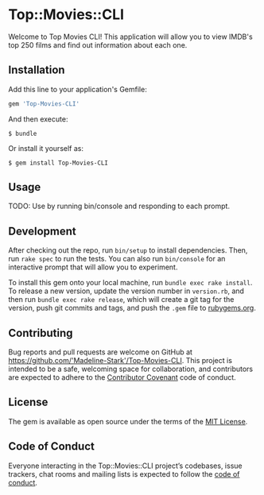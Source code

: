 # Top::Movies::CLI

Welcome to Top Movies CLI! This application will allow you to view IMDB's top 250 films and find out information about each one.

## Installation

Add this line to your application's Gemfile:

```ruby
gem 'Top-Movies-CLI'
```

And then execute:

    $ bundle

Or install it yourself as:

    $ gem install Top-Movies-CLI

## Usage

TODO: Use by running bin/console and responding to each prompt.

## Development

After checking out the repo, run `bin/setup` to install dependencies. Then, run `rake spec` to run the tests. You can also run `bin/console` for an interactive prompt that will allow you to experiment.

To install this gem onto your local machine, run `bundle exec rake install`. To release a new version, update the version number in `version.rb`, and then run `bundle exec rake release`, which will create a git tag for the version, push git commits and tags, and push the `.gem` file to [rubygems.org](https://rubygems.org).

## Contributing

Bug reports and pull requests are welcome on GitHub at https://github.com/'Madeline-Stark'/Top-Movies-CLI. This project is intended to be a safe, welcoming space for collaboration, and contributors are expected to adhere to the [Contributor Covenant](http://contributor-covenant.org) code of conduct.

## License

The gem is available as open source under the terms of the [MIT License](https://opensource.org/licenses/MIT).

## Code of Conduct

Everyone interacting in the Top::Movies::CLI project’s codebases, issue trackers, chat rooms and mailing lists is expected to follow the [code of conduct](https://github.com/'Madeline-Stark'/Top-Movies-CLI/blob/master/CODE_OF_CONDUCT.md).

